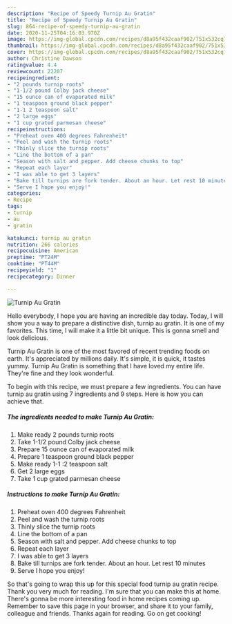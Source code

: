 ```yaml
---
description: "Recipe of Speedy Turnip Au Gratin"
title: "Recipe of Speedy Turnip Au Gratin"
slug: 864-recipe-of-speedy-turnip-au-gratin
date: 2020-11-25T04:16:03.970Z
image: https://img-global.cpcdn.com/recipes/d8a95f432caaf902/751x532cq70/turnip-au-gratin-recipe-main-photo.jpg
thumbnail: https://img-global.cpcdn.com/recipes/d8a95f432caaf902/751x532cq70/turnip-au-gratin-recipe-main-photo.jpg
cover: https://img-global.cpcdn.com/recipes/d8a95f432caaf902/751x532cq70/turnip-au-gratin-recipe-main-photo.jpg
author: Christine Dawson
ratingvalue: 4.4
reviewcount: 22207
recipeingredient:
- "2 pounds turnip roots"
- "1-1/2 pound Colby jack cheese"
- "15 ounce can of evaporated milk"
- "1 teaspoon ground black pepper"
- "1-1 2 teaspoon salt"
- "2 large eggs"
- "1 cup grated parmesan cheese"
recipeinstructions:
- "Preheat oven 400 degrees Fahrenheit"
- "Peel and wash the turnip roots"
- "Thinly slice the turnip roots"
- "Line the bottom of a pan"
- "Season with salt and pepper. Add cheese chunks to top"
- "Repeat each layer"
- "I was able to get 3 layers"
- "Bake till turnips are fork tender. About an hour. Let rest 10 minutes"
- "Serve I hope you enjoy!"
categories:
- Recipe
tags:
- turnip
- au
- gratin

katakunci: turnip au gratin 
nutrition: 266 calories
recipecuisine: American
preptime: "PT24M"
cooktime: "PT44M"
recipeyield: "1"
recipecategory: Dinner

---
```



![Turnip Au Gratin](https://img-global.cpcdn.com/recipes/d8a95f432caaf902/751x532cq70/turnip-au-gratin-recipe-main-photo.jpg)

Hello everybody, I hope you are having an incredible day today. Today, I will show you a way to prepare a distinctive dish, turnip au gratin. It is one of my favorites. This time, I will make it a little bit unique. This is gonna smell and look delicious.

Turnip Au Gratin is one of the most favored of recent trending foods on earth. It's appreciated by millions daily. It's simple, it is quick, it tastes yummy. Turnip Au Gratin is something that I have loved my entire life. They're fine and they look wonderful.




To begin with this recipe, we must prepare a few ingredients. You can have turnip au gratin using 7 ingredients and 9 steps. Here is how you can achieve that.

<!--inarticleads1-->

##### The ingredients needed to make Turnip Au Gratin:

1. Make ready 2 pounds turnip roots
1. Take 1-1/2 pound Colby jack cheese
1. Prepare 15 ounce can of evaporated milk
1. Prepare 1 teaspoon ground black pepper
1. Make ready 1-1 :2 teaspoon salt
1. Get 2 large eggs
1. Take 1 cup grated parmesan cheese




<!--inarticleads2-->

##### Instructions to make Turnip Au Gratin:

1. Preheat oven 400 degrees Fahrenheit
1. Peel and wash the turnip roots
1. Thinly slice the turnip roots
1. Line the bottom of a pan
1. Season with salt and pepper. Add cheese chunks to top
1. Repeat each layer
1. I was able to get 3 layers
1. Bake till turnips are fork tender. About an hour. Let rest 10 minutes
1. Serve I hope you enjoy!




So that's going to wrap this up for this special food turnip au gratin recipe. Thank you very much for reading. I'm sure that you can make this at home. There's gonna be more interesting food in home recipes coming up. Remember to save this page in your browser, and share it to your family, colleague and friends. Thanks again for reading. Go on get cooking!

